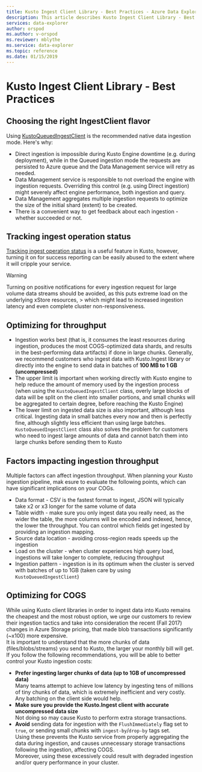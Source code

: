 ```yaml
---
title: Kusto Ingest Client Library - Best Practices - Azure Data Explorer | Microsoft Docs
description: This article describes Kusto Ingest Client Library - Best Practices in Azure Data Explorer.
services: data-explorer
author: orspod
ms.author: v-orspod
ms.reviewer: mblythe
ms.service: data-explorer
ms.topic: reference
ms.date: 01/15/2019
---
```

# Kusto Ingest Client Library - Best Practices

## Choosing the right IngestClient flavor
Using [KustoQueuedIngestClient](kusto-ingest-client-reference.md#interface-ikustoqueuedingestclient) is the recommended native data ingestion mode. Here's why:
* Direct ingestion is impossible during Kusto Engine downtime (e.g. during deployment), while in the Queued ingestion mode the requests are persisted to Azure queue and the Data Management service will retry as needed.
* Data Management service is responsible to not overload the engine with ingestion requests. Overriding this control (e.g. using Direct ingestion) might severely affect engine performance, both ingestion and query.
* Data Management aggregates multiple ingestion requests to optimize the size of the initial shard (extent) to be created.
* There is a convenient way to get feedback about each ingestion - whether succeeded or not.

## Tracking ingest operation status
[Tracking ingest operation status](kusto-ingest-client-status.md#tracking-ingestion-status-kustoqueuedingestclient) is a useful feature in Kusto, however, turning it on for success reporting can be easily abused to the extent where it will cripple your service.<BR>

> [!WARNING]
> Turning on positive notifications for every ingestion request for large volume data streams should be avoided, as this puts extreme load on the underlying xStore resources, > which might lead to increased ingestion latency and even complete cluster non-responsiveness.

## Optimizing for throughput
* Ingestion works best (that is, it consumes the least resources during ingestion, produces the most COGS-optimized data shards, and results in the best-performing data artifacts) if done in large chunks. Generally, we recommend customers who ingest data with Kusto.Ingest library or directly into the engine to send data in batches of **100 MB to 1 GB (uncompressed)**
* The upper limit is important when working directly with Kusto engine to help reduce the amount of memory used by the ingestion process (when using the `KustoQueuedIngestClient` class, overly large blocks of data will be split on the client into smaller portions, and small chunks will be aggregated to certain degree, before reaching the Kusto Engine)
* The lower limit on ingested data size is also important, although less critical. Ingesting data in small batches every now and then is perfectly fine, although slightly less efficient than using large batches. `KustoQueuedIngestClient` class also solves the problem for customers who need to ingest large amounts of data and cannot batch them into large chunks before sending them to Kusto

## Factors impacting ingestion throughput
Multiple factors can affect ingestion throughput. When planning your Kusto ingestion pipeline, mak esure to evaluate the following points, which can have significant implications on your COGs.
* Data format - CSV is the fastest format to ingest, JSON will typically take x2 or x3 longer for the same volume of data
* Table width - make sure you only ingest data you really need, as the wider the table, the more columns will be encoded and indexed, hence, the lower the throughput.
    You can control which fields get ingested by providing an ingestion mapping.
* Source data location - avoiding cross-region reads speeds up the ingestion
* Load on the cluster - when cluster experiences high query load, ingestions will take longer to complete, reducing throughput
* Ingestion pattern - ingestion is in its optimum when the cluster is served with batches of up to 1GB (taken care by using `KustoQueuedIngestClient`)

## Optimizing for COGS
While using Kusto client libraries in order to ingest data into Kusto remains the cheapest and the most robust option, we urge our customers to review their ingestion tactics and take into consideration the recent (Fall 2017) changes in Azure Storage pricing, that made blob transactions significantly (~x100) more expensive.
<BR>
It is important to understand that the more chunks of data (files/blobs/streams) you send to Kusto, the larger your monthly bill will get.
If you follow the following recommendations, you will be able to better control your Kusto ingestion costs:
* **Prefer ingesting larger chunks of data (up to 1GB of uncompressed data)**<br>
    Many teams attempt to achieve low latency by ingesting tens of millions of tiny chunks of data, which is extremely inefficient and very costly.<br>
    Any batching on the client side would help. 
* **Make sure you provide the Kusto.Ingest client with accurate uncompressed data size**<br>
    Not doing so may cause Kusto to perform extra storage transactions.
* **Avoid** sending data for ingestion with the `FlushImmediately` flag set to `true`, or sending small chunks with `ingest-by`/`drop-by` tags set.<br>
    Using these prevents the Kusto service from properly aggregating the data during ingestion, and causes unnecessary storage transactions following the ingestion, affecting COGS.<br>
    Moreover, using these excessively could result with degraded ingestion and/or query performance in your cluster.<br>
    